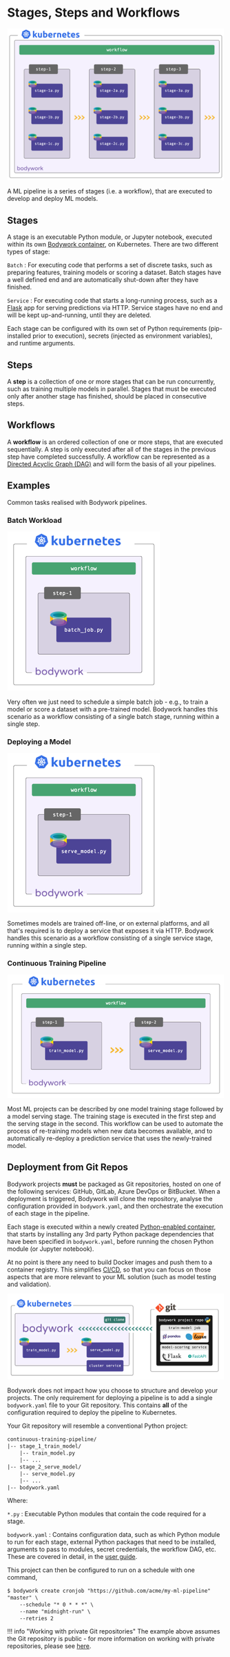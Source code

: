 # Stages, Steps and Workflows

![deployment workflow](images/stages_steps_workflows.png)

A ML pipeline is a series of stages (i.e. a workflow), that are executed to develop and deploy ML models.

## Stages

A stage is an executable Python module, or Jupyter notebook, executed within its own [Bodywork container](https://hub.docker.com/repository/docker/bodyworkml/bodywork-core), on Kubernetes. There are two different types of stage:

`Batch`
: For executing code that performs a set of discrete tasks, such as preparing features, training models or scoring a dataset. Batch stages have a well defined end and are automatically shut-down after they have finished.

`Service`
: For executing code that starts a long-running process, such as a [Flask](https://flask.palletsprojects.com/en/1.1.x/) app for serving predictions via HTTP. Service stages have no end and will be kept up-and-running, until they are deleted.

Each stage can be configured with its own set of Python requirements (pip-installed prior to execution), secrets (injected as environment variables), and runtime arguments.

## Steps

A **step** is a collection of one or more stages that can be run concurrently, such as training multiple models in parallel. Stages that must be executed only after another stage has finished, should be placed in consecutive steps.

## Workflows

A **workflow** is an ordered collection of one or more steps, that are executed sequentially. A step is only executed after all of the stages in the previous step have completed successfully. A workflow can be represented as a [Directed Acyclic Graph (DAG)](https://en.wikipedia.org/wiki/Directed_acyclic_graph) and will form the basis of all your pipelines.

## Examples

Common tasks realised with Bodywork pipelines.

### Batch Workload

![batch stage](images/batch_stage.png)

Very often we just need to schedule a simple batch job - e.g., to train a model or score a dataset with a pre-trained model. Bodywork handles this scenario as a workflow consisting of a single batch stage, running within a single step.

### Deploying a Model

![service stage](images/service_stage.png)

Sometimes models are trained off-line, or on external platforms, and all that's required is to deploy a service that exposes it via HTTP. Bodywork handles this scenario as a workflow consisting of a single service stage, running within a single step.

### Continuous Training Pipeline

![train-and-serve ML pipeline](images/train_and_serve.png)

Most ML projects can be described by one model training stage followed by a model serving stage. The training stage is executed in the first step and the serving stage in the second. This workflow can be used to automate the process of re-training models when new data becomes available, and to automatically re-deploy a prediction service that uses the newly-trained model.

## Deployment from Git Repos

Bodywork projects **must** be packaged as Git repositories, hosted on one of the following services: GitHub, GitLab, Azure DevOps or BitBucket. When a deployment is triggered, Bodywork will clone the repository, analyse the configuration provided in `bodywork.yaml`, and then orchestrate the execution of each stage in the pipeline.

Each stage is executed within a newly created [Python-enabled container](https://hub.docker.com/repository/docker/bodyworkml/bodywork-core), that starts by installing any 3rd party Python package dependencies that have been specified in `bodywork.yaml`, before running the chosen Python module (or Jupyter notebook).

At no point is there any need to build Docker images and push them to a container registry. This simplifies [CI/CD](https://en.wikipedia.org/wiki/CI/CD), so that you can focus on those aspects that are more relevant to your ML solution (such as model testing and validation).

![ML pipeline deployment](images/ml_pipeline.png)

Bodywork does not impact how you choose to structure and develop your projects. The only requirement for deploying a pipeline is to add a single `bodywork.yaml` file to your Git repository. This contains **all** of the configuration required to deploy the pipeline to Kubernetes.

Your Git repository will resemble a conventional Python project:

```text
continuous-training-pipeline/
|-- stage_1_train_model/
    |-- train_model.py
    |-- ...
|-- stage_2_serve_model/
    |-- serve_model.py
    |-- ...
|-- bodywork.yaml
```

Where:

`*.py`
: Executable Python modules that contain the code required for a stage.

`bodywork.yaml`
: Contains configuration data, such as which Python module to run for each stage, external Python packages that need to be installed, arguments to pass to modules, secret credentials, the workflow DAG, etc. These are covered in detail, in the [user guide](user_guide.md).

This project can then be configured to run on a schedule with one command,

```text
$ bodywork create cronjob "https://github.com/acme/my-ml-pipeline" "master" \
    --schedule "* 0 * * *" \
    --name "midnight-run" \
    --retries 2
```

!!! info "Working with private Git repositories"
    The example above assumes the Git repository is public - for more information on working with private repositories, please see [here](user_guide.md#private-git-repositories).

